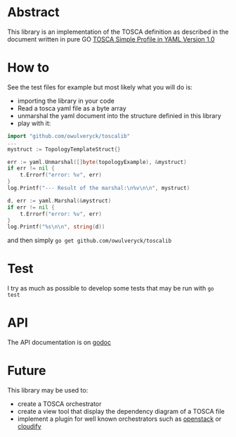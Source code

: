 # Abstract

This library is an implementation of the TOSCA definition as described in the document written in pure GO
[TOSCA Simple Profile in YAML Version 1.0](http://docs.oasis-open.org/tosca/TOSCA-Simple-Profile-YAML/v1.0/csd03/TOSCA-Simple-Profile-YAML-v1.0-csd03.html)

# How to
See the test files for example but most likely what you will do is:
- importing the library in your code
- Read a tosca yaml file as a byte array
- unmarshal the yaml document into the structure definied in this library
- play with it:
```go
import "github.com/owulveryck/toscalib"
...
mystruct := TopologyTemplateStruct{}

err := yaml.Unmarshal([]byte(topologyExample), &mystruct)
if err != nil {
    t.Errorf("error: %v", err)
}
log.Printf("--- Result of the marshal:\n%v\n\n", mystruct)

d, err := yaml.Marshal(&mystruct)
if err != nil {
    t.Errorf("error: %v", err)
}
log.Printf("%s\n\n", string(d))

```

and then simply `go get github.com/owulveryck/toscalib`

# Test
I try as much as possible to develop some tests that may be run with `go test`
 
# API
The API documentation is on [godoc](http://godoc.org/github.com/owulveryck/toscalib)

# Future
This library may be used to:
- create a TOSCA orchestrator
- create a view tool that display the dependency diagram of a TOSCA file
- implement a plugin for well known orchestrators such as [openstack](https://www.openstack.org/) or [cloudify](http://getcloudify.org/)
